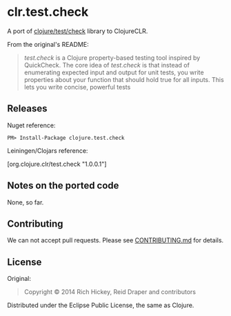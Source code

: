 # clr.test.check

A port of [clojure/test/check](https://github.com/clojure/test.check) library to ClojureCLR.

From the original's README:

> _test.check_ is a Clojure property-based testing tool inspired by QuickCheck. The core idea of _test.check_ is that instead of enumerating expected input and output for unit tests, you write properties about your function that should hold true for all inputs. This lets you write concise, powerful tests

## Releases

Nuget reference:

    PM> Install-Package clojure.test.check

Leiningen/Clojars reference:

   [org.clojure.clr/test.check "1.0.0.1"]

   
## Notes on the ported code

None, so far.

## Contributing

We can not accept pull requests. Please see [CONTRIBUTING.md](CONTRIBUTING.md)
for details.

   
## License

Original:

> Copyright © 2014 Rich Hickey, Reid Draper and contributors

Distributed under the Eclipse Public License, the same as Clojure.